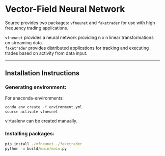 # Vector-Field Neural Network
Source provides two packages: `vfneunet` and `faketrader` for use with high frequency trading applications.

`vfneunet` provides a neural network providing n x n linear transformations on streaming data.   
`faketrader` provides distributed applications for tracking and executing trades based on activity from data input.
___
## Installation Instructions
### Generating environment:
For anaconda-environments:
```cmd
conda env create -f environment.yml
source activate vfneunet
```
virtualenv can be created manually.

### Installing packages:
```cmd
pip install ./vfneunet ./faketrader
python -u build/main/main.py
```
